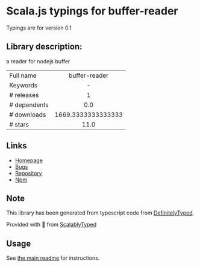 
# Scala.js typings for buffer-reader

Typings are for version 0.1

## Library description:
a reader for nodejs buffer

|                    |                 |
| ------------------ | :-------------: |
| Full name          | buffer-reader |
| Keywords           | - |
| # releases         | 1 |
| # dependents       | 0.0 |
| # downloads        | 1669.3333333333333 |
| # stars            | 11.0 |

## Links
- [Homepage](https://github.com/villadora/node-buffer-reader)
- [Bugs](https://github.com/villadora/node-buffer-reader/issues)
- [Repository](https://github.com/villadora/node-buffer-reader)
- [Npm](https://www.npmjs.com/package/buffer-reader)
    


## Note
This library has been generated from typescript code from [DefinitelyTyped](https://definitelytyped.org).

Provided with :purple_heart: from [ScalablyTyped](https://github.com/oyvindberg/ScalablyTyped)

## Usage
See [the main readme](../../readme.md) for instructions.


